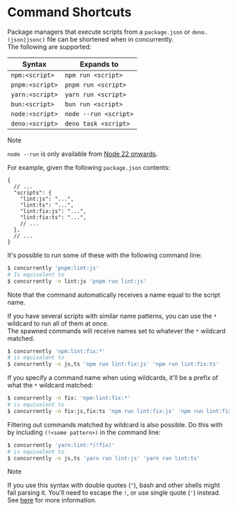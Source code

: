 # Command Shortcuts

Package managers that execute scripts from a `package.json` or `deno.(json|jsonc)` file can be shortened when in concurrently.<br/>
The following are supported:

| Syntax          | Expands to            |
| --------------- | --------------------- |
| `npm:<script>`  | `npm run <script>`    |
| `pnpm:<script>` | `pnpm run <script>`   |
| `yarn:<script>` | `yarn run <script>`   |
| `bun:<script>`  | `bun run <script>`    |
| `node:<script>` | `node --run <script>` |
| `deno:<script>` | `deno task <script>`  |

> [!NOTE]
>
> `node --run` is only available from [Node 22 onwards](https://nodejs.org/en/blog/announcements/v22-release-announce#running-packagejson-scripts).

For example, given the following `package.json` contents:

```jsonc
{
  // ...
  "scripts": {
    "lint:js": "...",
    "lint:ts": "...",
    "lint:fix:js": "...",
    "lint:fix:ts": "...",
    // ...
  },
  // ...
}
```

It's possible to run some of these with the following command line:

```bash
$ concurrently 'pnpm:lint:js'
# Is equivalent to
$ concurrently -n lint:js 'pnpm run lint:js'
```

Note that the command automatically receives a name equal to the script name.

If you have several scripts with similar name patterns, you can use the `*` wildcard to run all of them at once.<br/>
The spawned commands will receive names set to whatever the `*` wildcard matched.

```bash
$ concurrently 'npm:lint:fix:*'
# is equivalent to
$ concurrently -n js,ts 'npm run lint:fix:js' 'npm run lint:fix:ts'
```

If you specify a command name when using wildcards, it'll be a prefix of what the `*` wildcard matched:

```bash
$ concurrently -n fix: 'npm:lint:fix:*'
# is equivalent to
$ concurrently -n fix:js,fix:ts 'npm run lint:fix:js' 'npm run lint:fix:ts'
```

Filtering out commands matched by wildcard is also possible. Do this with by including `(!<some pattern>)` in the command line:

```bash
$ concurrently 'yarn:lint:*(!fix)'
# is equivalent to
$ concurrently -n js,ts 'yarn run lint:js' 'yarn run lint:ts'
```

> [!NOTE]
> If you use this syntax with double quotes (`"`), bash and other shells might fail
> parsing it. You'll need to escape the `!`, or use single quote (`'`) instead.<br/>
> See [here](https://serverfault.com/a/208266/160539) for more information.
